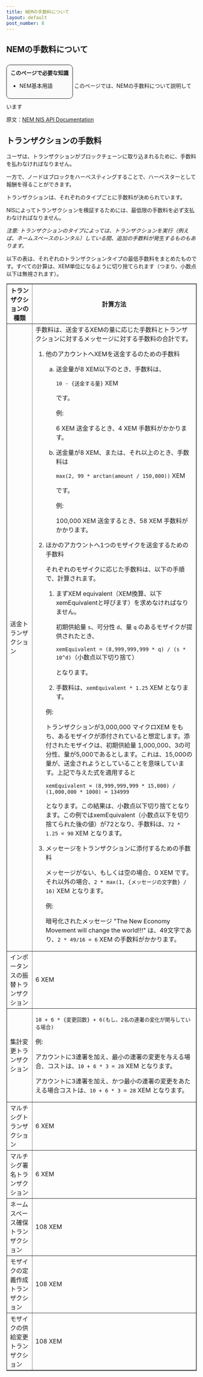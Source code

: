 ```yaml
---
title: NEMの手数料について
layout: default
post_number: 8
---
```

## NEMの手数料について


<div style="margin:10px 0;background-color:#FAFAFA;display:inline-block;border-radius:10px;padding:10px;border:1px solid;">
  <b>このページで必要な知識</b>
  <ul>
    <li>NEM基本用語</li>
  </ul>
</div>
このページでは、NEMの手数料について説明しています

原文：[NEM NIS API Documentation](http://bob.nem.ninja/docs/#transaction-fees)

## トランザクションの手数料
ユーザは、トランザクションがブロックチェーンに取り込まれるために、手数料を払わなければなりません。

一方で、ノードはブロックをハーベスティングすることで、ハーベスターとして報酬を得ることができます。

トランザクションは、それぞれのタイプごとに手数料が決められています。

NISによってトランザクションを検証するためには、最低限の手数料を必ず支払わなければなりません。

*注意: トランザクションのタイプによっては、トランザクションを実行（例えば、ネームスペースのレンタル）している間、追加の手数料が発生するものもあります。*

以下の表は、それぞれのトランザクションタイプの最低手数料をまとめたものです。すべての計算は、XEM単位になるように切り捨てられます（つまり、小数点以下は無視されます）。

<table border="1">
  <tbody>
    <tr>
      <th>トランザクションの種類</th>
      <th>計算方法</th>
    </tr>
    <tr>
      <td>送金トランザクション</td>
      <td>
        手数料は、送金するXEMの量に応じた手数料とトランザクションに対するメッセージに対する手数料の合計です。
        <ol>
          <li>
            <p>他のアカウントへXEMを送金するのための手数料</p>
            <ol type="a">
              <li>
                <p>送金量が8 XEM以下のとき、手数料は、</p> 
                <p><code>10 - {送金する量}</code> XEM</p>  
                <p>です。</p>
                <p>例:</p>
                <p>6 XEM 送金するとき、4 XEM 手数料がかかります。</p>
              </li>
              <li>
                <p>送金量が8 XEM、または、それ以上のとき、手数料は</p>
                <p><code>max(2, 99 * arctan(amount / 150,000))</code> XEM</p>
                <p>です。</p>
                <p>例:</p>
                <p>100,000 XEM 送金するとき、58 XEM 手数料がかかります。</p>
              </li>
            </ol>
          </li>
          <li>
            <p>ほかのアカウントへ1つのモザイクを送金するための手数料</p>
            <p>それぞれのモザイクに応じた手数料は、以下の手順で、計算されます。</p>
            <ol>
              <li>
                <p>まずXEM equivalent（XEM換算、以下xemEquivalentと呼びます）を求めなければなりません。</p>
                <p>初期供給量 <code>s</code>、可分性 <code>d</code>、量 <code>q</code> のあるモザイクが提供されたとき、</p>
                <p><code>xemEquivalent = (8,999,999,999 * q) / (s * 10^d)</code>（小数点以下切り捨て）</p>
                <p>となります。</p>
              </li>
              <li>
                <p>手数料は、<code>xemEquivalent * 1.25</code> XEM となります。</p>
              </li>
            </ol>
                <p>例:</p>
                <p>トランザクションが3,000,000 マイクロXEM をもち、あるモザイクが添付されていると想定します。添付されたモザイクは、初期供給量 1,000,000、3の可分性、量が5,000であるとします。これは、15,000の量が、送金されようとしていることを意味しています。上記で与えた式を適用すると</p>
            <p><code>xemEquivalent = (8,999,999,999 * 15,000) / (1,000,000 * 1000) = 134999</code></p>
            <p>となります。この結果は、小数点以下切り捨てとなります。この例ではxemEquivalent（小数点以下を切り捨てられた後の値）が72となり、手数料は、<code>72 * 1.25 = 90</code> XEM となります。</p>
          </li>
          <li>
            <p>メッセージをトランザクションに添付するための手数料</p>
            <p>メッセージがない、もしくは空の場合、0 XEM です。それ以外の場合、<code>2 * max(1, {メッセージの文字数} / 16)</code> XEM となります。</p>
            <p>例:</p>
            <p>暗号化されたメッセージ "The New Economy Movement will change the world!!!" は、49文字であり、<code>2 * 49/16 = 6</code> XEM の手数料がかかります。</p>
          </li>
        </ol>
      </td>
    </tr>
    <tr>
      <td>インポータンスの振替トランザクション</td>
      <td>6 XEM</td>
    </tr>
    <tr>
      <td>集計変更トランザクション</td>
      <td>
        <p><code>10 + 6 * {変更回数} + 6(もし、2名の連署の変化が関与している場合)</code></p>
        <p>例:</p>
        <p>アカウントに3連署を加え、最小の連署の変更を与える場合、コストは、<code>10 + 6 * 3 = 28</code> XEM となります。</p>
        <p>アカウントに3連署を加え、かつ最小の連署の変更をあたえる場合コストは、<code>10 + 6 * 3 = 28</code> XEM となります。</p>
      </td>
    </tr>
    <tr>
      <td>マルチシグトランザクション</td>
      <td>6 XEM</td>
    </tr>
    <tr>
      <td>マルチシグ署名トランザクション</td>
      <td>6 XEM</td>
    </tr>
    <tr>
      <td>ネームスペース確保トランザクション</td>
      <td>108 XEM</td>
    </tr>
    <tr>
      <td>モザイクの定義作成トランザクション</td>
      <td>108 XEM</td>
    </tr>
    <tr>
      <td>モザイクの供給変更トランザクション</td>
      <td>108 XEM</td>
    </tr>
  </tbody>
</table>
